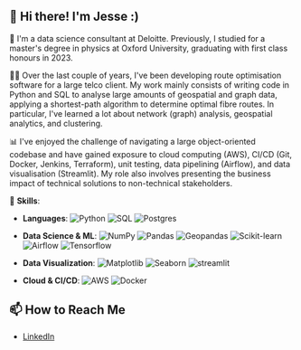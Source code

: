 ## 👋 Hi there! I'm Jesse :)

💼 I'm a data science consultant at Deloitte. Previously, I studied for a master's degree in physics at Oxford University, graduating with first class honours in 2023.

👨‍💻 Over the last couple of years, I've been developing route optimisation software for a large telco client. My work mainly consists of writing code in Python and SQL to analyse large amounts of geospatial and graph data, applying a shortest-path algorithm to determine optimal fibre routes. In particular, I've learned a lot about network (graph) analysis, geospatial analytics, and clustering.

📊 I've enjoyed the challenge of navigating a large object-oriented codebase and have gained exposure to cloud computing (AWS), CI/CD (Git, Docker, Jenkins, Terraform), unit testing, data pipelining (Airflow), and data visualisation (Streamlit). My role also involves presenting the business impact of technical solutions to non-technical stakeholders. 

🔧 **Skills**:

- **Languages**: 
  ![Python](https://img.shields.io/badge/Python-3776AB?style=flat&logo=python&logoColor=white) 
  ![SQL](https://img.shields.io/badge/SQL-4479A1?style=flat&logo=sqlite&logoColor=white)
  ![Postgres](https://img.shields.io/badge/postgresql-4169e1?style=flat&logo=postgresql&logoColor=white)

- **Data Science & ML**:
  ![NumPy](https://img.shields.io/badge/NumPy-013243?style=flat&logo=numpy&logoColor=white)
  ![Pandas](https://img.shields.io/badge/Pandas-150458?style=flat&logo=pandas&logoColor=white)
  ![Geopandas](https://img.shields.io/static/v1?style=flat&message=GeoPandas&color=139C5A&logo=GeoPandas&logoColor=FFFFFF&label=)
  ![Scikit-learn](https://img.shields.io/badge/Scikit--learn-F7931E?style=flat&logo=scikit-learn&logoColor=white)
  ![Airflow](https://img.shields.io/badge/Apache%20Airflow-017CEE?style=flat&logo=Apache%20Airflow&logoColor=white)
  ![Tensorflow](https://img.shields.io/badge/TensorFlow-FF3F06?style=flat&logo=tensorflow&logoColor=white)

- **Data Visualization**: 
  ![Matplotlib](https://img.shields.io/badge/Matplotlib-003B57?style=flat&logo=matplotlib&logoColor=white)
  ![Seaborn](https://img.shields.io/badge/Seaborn-9B4B97?style=flat&logo=seaborn&logoColor=white)
  ![streamlit](https://img.shields.io/badge/-Streamlit-FF4B4B?style=flat&logo=streamlit&logoColor=white)

- **Cloud & CI/CD**:
  ![AWS](https://img.shields.io/badge/AWS-232F3E?style=flat&logo=amazon-aws&logoColor=white)
  ![Docker](https://img.shields.io/badge/Docker-2496ED?style=flat&logo=docker&logoColor=white)



## 📫 **How to Reach Me**
- [LinkedIn](https://www.linkedin.com/in/jesse-xijia-wang)
